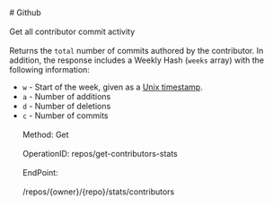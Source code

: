 <br>#     Github</br>
<br>Get all contributor commit activity</br>
<br>
Returns the `total` number of commits authored by the contributor. In addition, the response includes a Weekly Hash (`weeks` array) with the following information:

*   `w` - Start of the week, given as a [Unix timestamp](http://en.wikipedia.org/wiki/Unix_time).
*   `a` - Number of additions
*   `d` - Number of deletions
*   `c` - Number of commits</br>
<br>Method: Get</br>
<br>OperationID: repos/get-contributors-stats</br>
<br>EndPoint:</br>
<br>/repos/{owner}/{repo}/stats/contributors</br>
